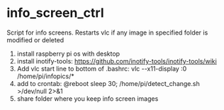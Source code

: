 # info_screen_ctrl
Script for info screens. Restarts vlc if any image in specified folder is modified or deleted

1. install raspberry pi os with desktop
2. install inotify-tools: https://github.com/inotify-tools/inotify-tools/wiki
3. Add vlc start line to bottom of .bashrc: vlc --x11-display :0 /home/pi/infopics/*
6. add to crontab: @reboot sleep 30; /home/pi/detect_change.sh >/dev/null 2>&1
7. share folder where you keep info screen images
